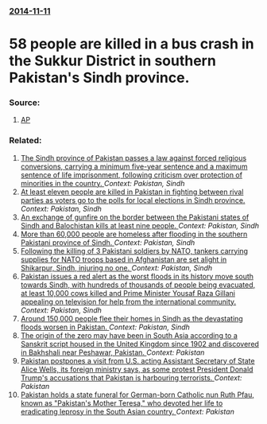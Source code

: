 ### [2014-11-11](/news/2014/11/11/index.md)

# 58 people are killed in a bus crash in the Sukkur District in southern Pakistan's Sindh province. 




### Source:

1. [AP](http://bigstory.ap.org/article/5629bc08cc464a16a4e631421a5ff640/police-road-accident-south-pakistan-kills-50)

### Related:

1. [The Sindh province of Pakistan passes a law against forced religious conversions, carrying a minimum five-year sentence and a maximum sentence of life imprisonment, following criticism over protection of minorities in the country. ](/news/2016/11/25/the-sindh-province-of-pakistan-passes-a-law-against-forced-religious-conversions-carrying-a-minimum-five-year-sentence-and-a-maximum-senten.md) _Context: Pakistan, Sindh_
2. [At least eleven people are killed in Pakistan in fighting between rival parties as voters go to the polls for local elections in Sindh province. ](/news/2015/10/31/at-least-eleven-people-are-killed-in-pakistan-in-fighting-between-rival-parties-as-voters-go-to-the-polls-for-local-elections-in-sindh-provi.md) _Context: Pakistan, Sindh_
3. [An exchange of gunfire on the border between the Pakistani states of Sindh and Balochistan kills at least nine people. ](/news/2014/02/9/an-exchange-of-gunfire-on-the-border-between-the-pakistani-states-of-sindh-and-balochistan-kills-at-least-nine-people.md) _Context: Pakistan, Sindh_
4. [More than 60,000 people are homeless after flooding in the southern Pakistani province of Sindh. ](/news/2011/08/18/more-than-60-000-people-are-homeless-after-flooding-in-the-southern-pakistani-province-of-sindh.md) _Context: Pakistan, Sindh_
5. [Following the killing of 3 Pakistani soldiers by NATO, tankers carrying supplies for NATO troops based in Afghanistan are set alight in Shikarpur, Sindh, injuring no one. ](/news/2010/10/1/following-the-killing-of-3-pakistani-soldiers-by-nato-tankers-carrying-supplies-for-nato-troops-based-in-afghanistan-are-set-alight-in-shik.md) _Context: Pakistan, Sindh_
6. [Pakistan issues a red alert as the worst floods in its history move south towards Sindh, with hundreds of thousands of people being evacuated, at least 10,000 cows killed and Prime Minister Yousaf Raza Gillani appealing on television for help from the international community. ](/news/2010/08/7/pakistan-issues-a-red-alert-as-the-worst-floods-in-its-history-move-south-towards-sindh-with-hundreds-of-thousands-of-people-being-evacuate.md) _Context: Pakistan, Sindh_
7. [Around 150,000 people flee their homes in Sindh as the devastating floods worsen in Pakistan. ](/news/2010/08/22/around-150-000-people-flee-their-homes-in-sindh-as-the-devastating-floods-worsen-in-pakistan.md) _Context: Pakistan, Sindh_
8. [The origin of the zero may have been in South Asia according to a Sanskrit script housed in the United Kingdom since 1902 and discovered in Bakhshali near Peshawar, Pakistan. ](/news/2017/09/14/the-origin-of-the-zero-may-have-been-in-south-asia-according-to-a-sanskrit-script-housed-in-the-united-kingdom-since-1902-and-discovered-in.md) _Context: Pakistan_
9. [Pakistan postpones a visit from U.S. acting Assistant Secretary of State Alice Wells, its foreign ministry says, as some protest President Donald Trump's accusations that Pakistan is harbouring terrorists. ](/news/2017/08/27/pakistan-postpones-a-visit-from-u-s-acting-assistant-secretary-of-state-alice-wells-its-foreign-ministry-says-as-some-protest-president-d.md) _Context: Pakistan_
10. [Pakistan holds a state funeral for German-born Catholic nun Ruth Pfau, known as "Pakistan's Mother Teresa," who devoted her life to eradicating leprosy in the South Asian country. ](/news/2017/08/19/pakistan-holds-a-state-funeral-for-german-born-catholic-nun-ruth-pfau-known-as-pakistan-s-mother-teresa-who-devoted-her-life-to-eradicat.md) _Context: Pakistan_
